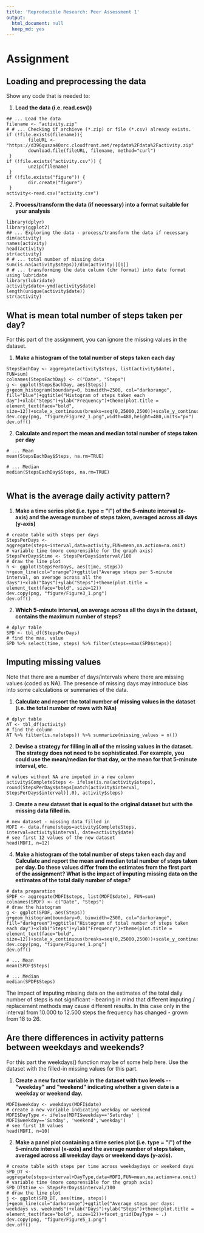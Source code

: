 ```yaml
---
title: 'Reproducible Research: Peer Assessment 1'
output:
  html_document: null
  keep_md: yes
---
```

# **Assignment**

        
## **Loading and preprocessing the data**
Show any code that is needed to:

   1. **Load the data (i.e. read.csv())**
```{r, echo = TRUE}
## ... Load the data
filename <- "activity.zip"
# # ... Checking if archieve (*.zip) or file (*.csv) already exists.
if (!file.exists(filename)){
        fileURL <- "https://d396qusza40orc.cloudfront.net/repdata%2Fdata%2Factivity.zip"
        download.file(fileURL, filename, method="curl")
 }  
if (!file.exists("activity.csv")) { 
        unzip(filename) 
 }
if (!file.exists("figure")) { 
        dir.create("figure") 
 }
activity<-read.csv("activity.csv")
```

   2. **Process/transform the data (if necessary) into a format suitable for your analysis**
   
```{r, echo = TRUE}
library(dplyr)
library(ggplot2)
## ... Exploring the data - process/transform the data if necessary
dim(activity)
names(activity)
head(activity)
str(activity)
# # ... total number of missing data
sum(is.na(activity$steps))/dim(activity)[[1]]
# # ... transforming the date column (chr format) into date format using lubridate
library(lubridate)
activity$date<-ymd(activity$date)
length(unique(activity$date))
str(activity)
```   
       
        
## **What is mean total number of steps taken per day?**
For this part of the assignment, you can ignore the missing values in the dataset.

   1. **Make a histogram of the total number of steps taken each day**
```{r}
StepsEachDay <- aggregate(activity$steps, list(activity$date), FUN=sum)
colnames(StepsEachDay) <- c("Date", "Steps")
g <- ggplot(StepsEachDay, aes(Steps))
g+geom_histogram(boundary=0, binwidth=2500, col="darkorange", fill="blue")+ggtitle("Histogram of steps taken each day")+xlab("Steps")+ylab("Frequency")+theme(plot.title = element_text(face="bold", size=12))+scale_x_continuous(breaks=seq(0,25000,2500))+scale_y_continuous(breaks=seq(0,18,2))
dev.copy(png, "figure/Figure2_1.png",width=480,height=480,units="px")
dev.off()
```

   2. **Calculate and report the mean and median total number of steps taken per day**      
```{r}
# ... Mean
mean(StepsEachDay$Steps, na.rm=TRUE)

# ... Median
median(StepsEachDay$Steps, na.rm=TRUE)


```    


## **What is the average daily activity pattern?**
   1. **Make a time series plot (i.e. type = "l") of the 5-minute interval (x-axis) and the average number of steps taken, averaged across all days (y-axis)**
```{r}   
# create table with steps per days
StepsPerDays <- aggregate(steps~interval,data=activity,FUN=mean,na.action=na.omit)
# variable time (more comprensible for the graph axis)
StepsPerDays$time <- StepsPerDays$interval/100
# draw the line plot
h <- ggplot(StepsPerDays, aes(time, steps))
h+geom_line(col="orange")+ggtitle("Average steps per 5-minute interval, on average across all the days")+xlab("Days")+ylab("Steps")+theme(plot.title = element_text(face="bold", size=12))
dev.copy(png, "figure/Figure3_1.png")
dev.off()
```
   2. **Which 5-minute interval, on average across all the days in the dataset, contains the maximum number of steps?**
```{R}
# dplyr table 
SPD <- tbl_df(StepsPerDays)
# find the max. value
SPD %>% select(time, steps) %>% filter(steps==max(SPD$steps))
```

## **Imputing missing values**
Note that there are a number of days/intervals where there are missing values (coded as NA). The presence of missing days may introduce bias into some calculations or summaries of the data.

   1. **Calculate and report the total number of missing values in the dataset (i.e. the total number of rows with NAs)**
```{R}
# dplyr table
AT <- tbl_df(activity)
# find the column
AT %>% filter(is.na(steps)) %>% summarize(missing_values = n())
```

   2. **Devise a strategy for filling in all of the missing values in the dataset. The strategy does not need to be sophisticated. For example, you could use the mean/median for that day, or the mean for that 5-minute interval, etc.**
```{R}
# values without NA are imputed in a new column
activity$CompleteSteps <- ifelse(is.na(activity$steps), round(StepsPerDays$steps[match(activity$interval, StepsPerDays$interval)],0), activity$steps)
```
   3. **Create a new dataset that is equal to the original dataset but with the missing data filled in.**
```{R}
# new dataset - missing data filled in
MDFI <- data.frame(steps=activity$CompleteSteps, interval=activity$interval, date=activity$date)
# see first 12 values of the new dataset
head(MDFI, n=12)
```

   4. **Make a histogram of the total number of steps taken each day and Calculate and report the mean and median total number of steps taken per day. Do these values differ from the estimates from the first part of the assignment? What is the impact of imputing missing data on the estimates of the total daily number of steps?**
```{R}
# data preparation
SPDF <- aggregate(MDFI$steps, list(MDFI$date), FUN=sum)
colnames(SPDF) <- c("Date", "Steps")
# draw the histogram
g <- ggplot(SPDF, aes(Steps))
g+geom_histogram(boundary=0, binwidth=2500, col="darkorange", fill="darkgreen")+ggtitle("Histogram of total number of steps taken each day")+xlab("Steps")+ylab("Frequency")+theme(plot.title = element_text(face="bold", size=12))+scale_x_continuous(breaks=seq(0,25000,2500))+scale_y_continuous(breaks=seq(0,26,2))
dev.copy(png, "figure/Figure4_1.png")
dev.off()

# ... Mean
mean(SPDF$Steps)

# ... Median
median(SPDF$Steps)
```
The impact of imputing missing data on the estimates of the total daily number of steps is not significant - bearing in mind that different imputing / replacement methods may cause different results. In this case only in the interval from 10.000 to 12.500 steps the frequency has changed - grown from 18 to 26.


## **Are there differences in activity patterns between weekdays and weekends?**
For this part the weekdays() function may be of some help here. Use the dataset with the filled-in missing values for this part.

   1. **Create a new factor variable in the dataset with two levels -- "weekday" and "weekend" indicating whether a given date is a weekday or weekend day.**
```{R}
MDFI$weekday <- weekdays(MDFI$date)
# create a new variable indicating weekday or weekend
MDFI$DayType <- ifelse(MDFI$weekday=='Saturday' | MDFI$weekday=='Sunday', 'weekend','weekday')
# see first 10 values
head(MDFI, n=10)

```

   2. **Make a panel plot containing a time series plot (i.e. type = "l") of the 5-minute interval (x-axis) and the average number of steps taken, averaged across all weekday days or weekend days (y-axis).**
```{R}
# create table with steps per time across weekdaydays or weekend days
SPD_DT <- aggregate(steps~interval+DayType,data=MDFI,FUN=mean,na.action=na.omit)
# variable time (more comprensible for the graph axis)
SPD_DT$time <- StepsPerDays$interval/100
# draw the line plot
j <- ggplot(SPD_DT, aes(time, steps))
j+geom_line(col="darkorange")+ggtitle("Average steps per days: weekdays vs. weekends")+xlab("Days")+ylab("Steps")+theme(plot.title = element_text(face="bold", size=12))+facet_grid(DayType ~ .)
dev.copy(png, "figure/Figure5_1.png")
dev.off()
```




